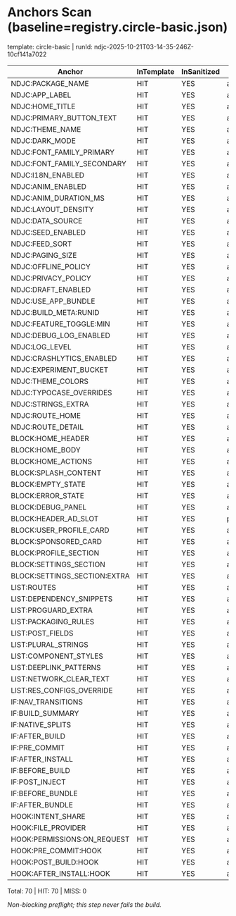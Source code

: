 # Anchors Scan (baseline=registry.circle-basic.json)

template: circle-basic | runId: ndjc-2025-10-21T03-14-35-246Z-10cf141a7022

| Anchor | InTemplate | InSanitized | File |
|---|---|---|---|
| NDJC:PACKAGE_NAME | HIT | YES | app/build.gradle |
| NDJC:APP_LABEL | HIT | YES | app/src/main/res/values/strings.xml |
| NDJC:HOME_TITLE | HIT | YES | app/src/main/res/values/strings.xml |
| NDJC:PRIMARY_BUTTON_TEXT | HIT | YES | app/src/main/res/values/strings.xml |
| NDJC:THEME_NAME | HIT | YES | app/src/main/res/values/strings.xml |
| NDJC:DARK_MODE | HIT | YES | app/src/main/res/values/themes.xml |
| NDJC:FONT_FAMILY_PRIMARY | HIT | YES | app/src/main/res/values/strings.xml |
| NDJC:FONT_FAMILY_SECONDARY | HIT | YES | app/src/main/res/values/strings.xml |
| NDJC:I18N_ENABLED | HIT | YES | app/src/main/res/values/strings.xml |
| NDJC:ANIM_ENABLED | HIT | YES | app/src/main/res/values/strings.xml |
| NDJC:ANIM_DURATION_MS | HIT | YES | app/src/main/res/values/strings.xml |
| NDJC:LAYOUT_DENSITY | HIT | YES | app/src/main/res/values/strings.xml |
| NDJC:DATA_SOURCE | HIT | YES | app/src/main/res/values/strings.xml |
| NDJC:SEED_ENABLED | HIT | YES | app/src/main/res/values/strings.xml |
| NDJC:FEED_SORT | HIT | YES | app/src/main/res/values/strings.xml |
| NDJC:PAGING_SIZE | HIT | YES | app/src/main/res/values/strings.xml |
| NDJC:OFFLINE_POLICY | HIT | YES | app/src/main/res/values/strings.xml |
| NDJC:PRIVACY_POLICY | HIT | YES | app/src/main/res/values/strings.xml |
| NDJC:DRAFT_ENABLED | HIT | YES | app/src/main/res/values/strings.xml |
| NDJC:USE_APP_BUNDLE | HIT | YES | app/build.gradle |
| NDJC:BUILD_META:RUNID | HIT | YES | app/src/main/res/values/strings.xml |
| NDJC:FEATURE_TOGGLE:MIN | HIT | YES | app/src/main/res/values/strings.xml |
| NDJC:DEBUG_LOG_ENABLED | HIT | YES | app/build.gradle |
| NDJC:LOG_LEVEL | HIT | YES | app/build.gradle |
| NDJC:CRASHLYTICS_ENABLED | HIT | YES | app/src/main/res/values/strings.xml |
| NDJC:EXPERIMENT_BUCKET | HIT | YES | app/src/main/res/values/strings.xml |
| NDJC:THEME_COLORS | HIT | YES | app/src/main/res/values/themes_overrides.xml |
| NDJC:TYPOCASE_OVERRIDES | HIT | YES | app/src/main/res/values/themes_overrides.xml |
| NDJC:STRINGS_EXTRA | HIT | YES | app/src/main/res/values/strings.xml |
| NDJC:ROUTE_HOME | HIT | YES | app/src/main/java/com/ndjc/app/navigation/NavGraph.kt |
| NDJC:ROUTE_DETAIL | HIT | YES | app/src/main/java/com/ndjc/app/navigation/NavGraph.kt |
| BLOCK:HOME_HEADER | HIT | YES | app/src/main/java/com/ndjc/app/MainActivity.kt |
| BLOCK:HOME_BODY | HIT | YES | app/src/main/java/com/ndjc/app/MainActivity.kt |
| BLOCK:HOME_ACTIONS | HIT | YES | app/src/main/java/com/ndjc/app/MainActivity.kt |
| BLOCK:SPLASH_CONTENT | HIT | YES | app/src/main/java/com/ndjc/app/ui/screens/SplashScreen.kt |
| BLOCK:EMPTY_STATE | HIT | YES | app/src/main/java/com/ndjc/app/MainActivity.kt |
| BLOCK:ERROR_STATE | HIT | YES | app/src/main/java/com/ndjc/app/MainActivity.kt |
| BLOCK:DEBUG_PANEL | HIT | YES | app/src/main/java/com/ndjc/app/MainActivity.kt |
| BLOCK:HEADER_AD_SLOT | HIT | YES | presets/circle-basic.social.yaml |
| BLOCK:USER_PROFILE_CARD | HIT | YES | app/src/main/java/com/ndjc/app/ui/screens/ProfileScreen.kt |
| BLOCK:SPONSORED_CARD | HIT | YES | app/src/main/java/com/ndjc/app/feature/feed/ui/FeedItem.kt |
| BLOCK:PROFILE_SECTION | HIT | YES | app/src/main/java/com/ndjc/app/ui/screens/ProfileScreen.kt |
| BLOCK:SETTINGS_SECTION | HIT | YES | app/src/main/java/com/ndjc/app/ui/screens/SettingsScreen.kt |
| BLOCK:SETTINGS_SECTION:EXTRA | HIT | YES | app/src/main/java/com/ndjc/app/ui/screens/SettingsScreen.kt |
| LIST:ROUTES | HIT | YES | app/src/main/java/com/ndjc/app/navigation/NavGraph.kt |
| LIST:DEPENDENCY_SNIPPETS | HIT | YES | app/build.gradle |
| LIST:PROGUARD_EXTRA | HIT | YES | app/build.gradle |
| LIST:PACKAGING_RULES | HIT | YES | app/build.gradle |
| LIST:POST_FIELDS | HIT | YES | app/src/main/java/com/ndjc/app/ui/screens/HomeScreen.kt |
| LIST:PLURAL_STRINGS | HIT | YES | app/src/main/res/values/plurals.xml |
| LIST:COMPONENT_STYLES | HIT | YES | app/src/main/res/values/arrays.xml |
| LIST:DEEPLINK_PATTERNS | HIT | YES | app/src/main/AndroidManifest.xml |
| LIST:NETWORK_CLEAR_TEXT | HIT | YES | app/src/main/res/xml/network_security_config.xml |
| LIST:RES_CONFIGS_OVERRIDE | HIT | YES | app/build.gradle |
| IF:NAV_TRANSITIONS | HIT | YES | app/src/main/java/com/ndjc/app/navigation/NavGraph.kt |
| IF:BUILD_SUMMARY | HIT | YES | app/build.gradle |
| IF:NATIVE_SPLITS | HIT | YES | app/build.gradle |
| IF:AFTER_BUILD | HIT | YES | app/build.gradle |
| IF:PRE_COMMIT | HIT | YES | app/build.gradle |
| IF:AFTER_INSTALL | HIT | YES | app/src/main/java/com/ndjc/app/MainActivity.kt |
| IF:BEFORE_BUILD | HIT | YES | app/build.gradle |
| IF:POST_INJECT | HIT | YES | app/build.gradle |
| IF:BEFORE_BUNDLE | HIT | YES | app/build.gradle |
| IF:AFTER_BUNDLE | HIT | YES | app/build.gradle |
| HOOK:INTENT_SHARE | HIT | YES | app/src/main/AndroidManifest.xml |
| HOOK:FILE_PROVIDER | HIT | YES | app/src/main/AndroidManifest.xml |
| HOOK:PERMISSIONS:ON_REQUEST | HIT | YES | app/src/main/AndroidManifest.xml |
| HOOK:PRE_COMMIT:HOOK | HIT | YES | app/build.gradle |
| HOOK:POST_BUILD:HOOK | HIT | YES | app/build.gradle |
| HOOK:AFTER_INSTALL:HOOK | HIT | YES | app/build.gradle |

Total: 70 | HIT: 70 | MISS: 0

_Non-blocking preflight; this step never fails the build._
